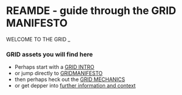 # REAMDE - guide through the GRID MANIFESTO #



WELCOME TO THE GRID _

### GRID assets you will find here ###

* Perhaps start with a [GRID INTRO](./GRIDINTRO.md)
* or jump directly to [GRIDMANIFESTO](./GRIDMANIFESTO.md)
* then perhaps heck out the [GRID MECHANICS](./GRIDMECHANICS.md)
* or get depper into [further information and context](./GRIDFURTHERREAD.md)

